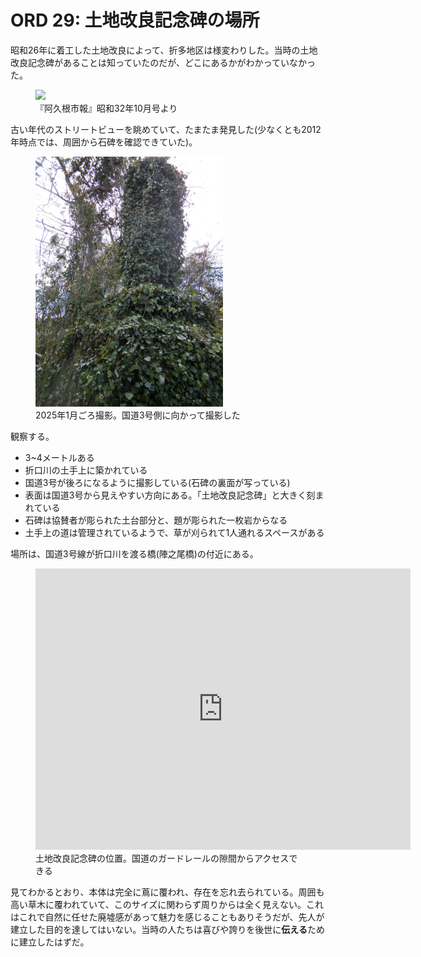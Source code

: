# ORD 29: 土地改良記念碑の場所

昭和26年に着工した土地改良によって、折多地区は様変わりした。当時の土地改良記念碑があることは知っていたのだが、どこにあるかがわかっていなかった。

<figure>
  <img src="./images/20230813kansei.png" width="300">
  <figcaption>『阿久根市報』昭和32年10月号より</figcaption>
</figure>

古い年代のストリートビューを眺めていて、たまたま発見した(少なくとも2012年時点では、周囲から石碑を確認できていた)。

<figure>
  <img src="./images/20250622stone.jpg" width="300">
  <figcaption>2025年1月ごろ撮影。国道3号側に向かって撮影した</figcaption>
</figure>

観察する。

- 3~4メートルある
- 折口川の土手上に築かれている
- 国道3号が後ろになるように撮影している(石碑の裏面が写っている)
- 表面は国道3号から見えやすい方向にある。「土地改良記念碑」と大きく刻まれている
- 石碑は協賛者が彫られた土台部分と、題が彫られた一枚岩からなる
- 土手上の道は管理されているようで、草が刈られて1人通れるスペースがある

場所は、国道3号線が折口川を渡る橋(陣之尾橋)の付近にある。

<figure>
<iframe src="https://www.google.com/maps/embed?pb=!1m17!1m12!1m3!1d4080.4399867872717!2d130.2244207667938!3d32.06099876365171!2m3!1f0!2f0!3f0!3m2!1i1024!2i768!4f13.1!3m2!1m1!2zMzLCsDAzJzQxLjEiTiAxMzDCsDEzJzMxLjUiRQ!5e1!3m2!1sen!2sjp!4v1750556804018!5m2!1sen!2sjp" width="600" height="450" style="border:0;" allowfullscreen="" loading="lazy" referrerpolicy="no-referrer-when-downgrade"></iframe>
  <figcaption>土地改良記念碑の位置。国道のガードレールの隙間からアクセスできる</figcaption>
</figure>

見てわかるとおり、本体は完全に蔦に覆われ、存在を忘れ去られている。周囲も高い草木に覆われていて、このサイズに関わらず周りからは全く見えない。これはこれで自然に任せた廃墟感があって魅力を感じることもありそうだが、先人が建立した目的を達してはいない。当時の人たちは喜びや誇りを後世に**伝える**ために建立したはずだ。
